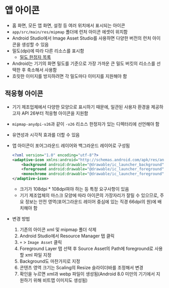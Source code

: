 # 앱 아이콘

- 홈 화면, 모든 앱 화면, 설정 등 여러 위치에서 표시되는 아이콘
- `app/src/main/res/mipmap` 폴더에 런처 아이콘 에셋이 위치함
- Android Studio에서 Image Asset Studio를 사용하면 다양한 버전의 런처 아이콘을 생성할 수 있음
- 밀도(dpi)에 따라 다른 리소스를 표시함
  - [밀도 한정자 목록](https://developer.android.com/training/multiscreen/screendensities?hl=ko&_gl=1*164qba7*_up*MQ..*_ga*MjQ4MDcxODE5LjE3MTI1NTQ1MDU.*_ga_6HH9YJMN9M*MTcxMjU1NDUwNS4xLjAuMTcxMjU1NDUwNS4wLjAuMA..#TaskProvideAltBmp)
- Android는 기기의 화면 밀도를 기준으로 가장 가까운 큰 밀도 버킷의 리소스를 선택한 후 축소해서 사용함
- 흐릿한 이미지를 방지하려면 각 밀도마다 이미지를 지원해야 함

## 적응형 아이콘

- 기기 제조업체에서 다양한 모양으로 표시하기 때문에, 일관된 사용자 환경을 제공하고자 API 26부터 적응형 아이콘을 지원함
- `mipmap-anydpi-v26`과 같이 `-v26` 리소스 한정자가 있는 디렉터리에 선언해야 함
- 유연성과 시각적 효과를 더할 수 있음
- 앱 아이콘이 포어그라운드 레이어와 백그라운드 레이어로 구성됨

  ```xml
  <?xml version="1.0" encoding="utf-8"?>
  <adaptive-icon xmlns:android="http://schemas.android.com/apk/res/android">
      <background android:drawable="@drawable/ic_launcher_background"/>
      <foreground android:drawable="@drawable/ic_launcher_foreground"/>
      <monochrome android:drawable="@drawable/ic_launcher_foreground" />
  </adaptive-icon>
  ```

  - 크기가 108dpi \* 108dpi여야 하는 등 특정 요구사항이 있음
  - 기기 제조업체의 마스크 모양에 따라 아이콘의 가장자리가 잘릴 수 있으므로, 주요 정보는 안전 영역(포어그라운드 레이어 중심에 있는 직경 66dpi의 원)에 배치해야 함

- 변경 방법
  1. 기존의 아이콘 xml 및 mipmap 폴더 삭제
  2. Android Studio에서 Resource Manager 탭 클릭
  3. `+` > `Image Asset` 클릭
  4. Foreground Layer 탭 선택 후 Source Asset의 Path에 foreground로 사용할 xml 파일 지정
  5. Background도 마찬가지로 지정
  6. 콘텐츠 영역 크기는 Scaling의 Resize 슬라이더바를 조정해서 변경
  7. 확인을 누르면 xml과 webp 파일이 생성됨(Android 8.0 미만의 기기에서 지원하기 위해 비트맵 이미지도 생성됨)
